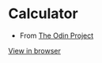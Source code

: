 # Calculator

- From [The Odin Project](https://www.theodinproject.com/courses/web-development-101/lessons/calculator)

[View in browser](https://pnataly.github.io/Calculator/)

